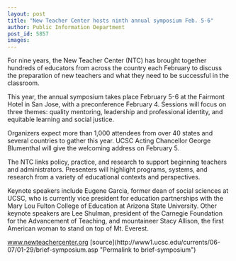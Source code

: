 ```yaml
---
layout: post
title: "New Teacher Center hosts ninth annual symposium Feb. 5-6"
author: Public Information Department
post_id: 5857
images:
---
```


<a name="content" id="content"></a>
<p>
  For nine years, the New Teacher Center (NTC) has brought together hundreds of educators from across the country each February to discuss the preparation of new teachers and what they need to be successful in the classroom.
</p>
<p>
  This year, the annual symposium takes place February 5-6 at the Fairmont Hotel in San Jose, with a preconference February 4. Sessions will focus on three themes: quality mentoring, leadership and professional identity, and equitable learning and social justice.
</p>
<p>
  Organizers expect more than 1,000 attendees from over 40 states and several countries to gather this year. UCSC Acting Chancellor George Blumenthal will give the welcoming address on February 5.
</p>
<p>
  The NTC links policy, practice, and research to support beginning teachers and administrators. Presenters will highlight programs, systems, and research from a variety of educational contexts and perspectives.
</p>
<p>
  Keynote speakers include Eugene Garcia, former dean of social sciences at UCSC, who is currently vice president for education partnerships with the Mary Lou Fulton College of Education at Arizona State University. Other keynote speakers are Lee Shulman, president of the Carnegie Foundation for the Advancement of Teaching, and mountaineer Stacy Allison, the first American woman to stand on top of Mt. Everest.
</p><a href="http://www.newteachercenter.org">www.newteachercenter.org</a>
[source](http://www1.ucsc.edu/currents/06-07/01-29/brief-symposium.asp "Permalink to brief-symposium")
